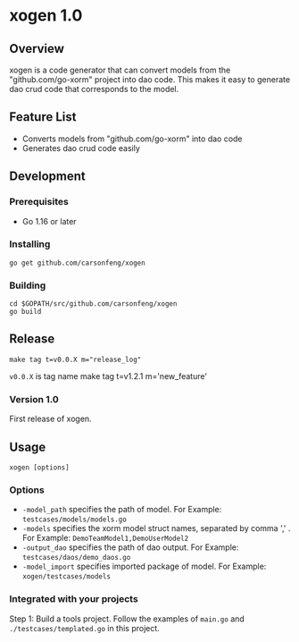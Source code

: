 # xogen 1.0

## Overview

xogen is a code generator that can convert models from the "github.com/go-xorm" project into dao code. This makes it easy to generate dao crud code that corresponds to the model.

## Feature List

- Converts models from "github.com/go-xorm" into dao code
- Generates dao crud code easily

## Development

### Prerequisites

- Go 1.16 or later

### Installing

```
go get github.com/carsonfeng/xogen
```

### Building

```
cd $GOPATH/src/github.com/carsonfeng/xogen
go build
```

## Release
```
make tag t=v0.0.X m="release_log"
```
`v0.0.X` is tag name
make tag t=v1.2.1 m='new_feature'

### Version 1.0

First release of xogen.

## Usage

```
xogen [options]
```

### Options

- `-model_path` specifies the path of model. For Example: `testcases/models/models.go`
- `-models` specifies the xorm model struct names, separated by comma ',' . For Example: `DemoTeamModel1,DemoUserModel2`
- `-output_dao` specifies the path of dao output. For Example: `testcases/daos/demo_daos.go`
- `-model_import` specifies imported package of model. For Example: `xogen/testcases/models`

### Integrated with your projects
Step 1: Build a tools project. Follow the examples of `main.go` and `./testcases/templated.go` in this project.